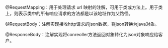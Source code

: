 @RequestMapping：用于处理请求 url 映射的注解，可用于类或方法上。用于类上，则表示类中的所有响应请求的方法都是以该地址作为父路径。



@RequestBody：注解实现接收http请求的json数据，将json转换为java对象。



@ResponseBody：注解实现将conreoller方法返回对象转化为json对象响应给客户。

